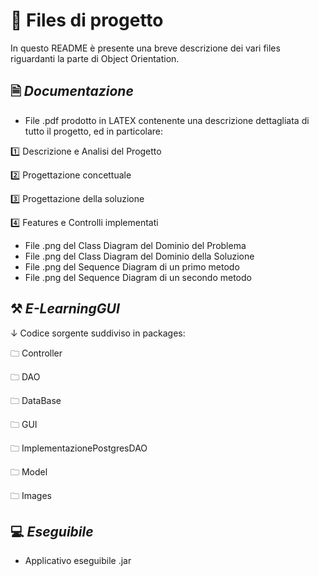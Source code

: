 


# 📂 Files di progetto
In questo README è presente una breve descrizione dei vari files riguardanti la parte di Object Orientation.

## 🗎 *Documentazione*
- File .pdf prodotto in LATEX contenente una descrizione dettagliata di tutto il progetto, ed in particolare:

1️⃣ Descrizione e Analisi del Progetto 

2️⃣ Progettazione concettuale

3️⃣ Progettazione della soluzione

4️⃣ Features e Controlli implementati

- File .png del Class Diagram del Dominio del Problema
- File .png del Class Diagram del Dominio della Soluzione
- File .png del Sequence Diagram di un primo metodo
- File .png del Sequence Diagram di un secondo metodo

## ⚒ *E-LearningGUI*
↓ Codice sorgente suddiviso in packages:

🗀  Controller
 
🗀  DAO
 
🗀   DataBase
 
🗀  GUI 
 
🗀   ImplementazionePostgresDAO
 
🗀   Model
 
🗀   Images

## 💻 *Eseguibile*
- Applicativo eseguibile .jar
